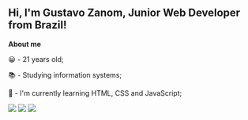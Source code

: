 ## Hi, I'm Gustavo Zanom, Junior Web Developer from Brazil!

**About me**

<p>😀 - 21 years old;</p>
<p>📚 - Studying information systems;</p>
<p>🌱 - I'm currently learning HTML, CSS and JavaScript;</p>

<div> 
  <a href="https://instagram.com/gf_znn" target="_blank"><img src="https://img.shields.io/badge/-Instagram-%23E4405F?style=for-the-badge&logo=instagram&logoColor=white" target="_blank"></a>
  <a href = "mailto:gustavofelipezanon@gmail.com"><img src="https://img.shields.io/badge/-Gmail-%23333?style=for-the-badge&logo=gmail&logoColor=white" target="_blank"></a>
  <a href="https://www.linkedin.com/in/gustavo-zanon-4a82a7201/" target="_blank"><img src="https://img.shields.io/badge/-LinkedIn-%230077B5?style=for-the-badge&logo=linkedin&logoColor=white" target="_blank"></a> 
  
</div>
